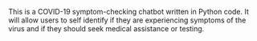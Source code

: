 This is a COVID-19 symptom-checking chatbot written in Python code. It will allow users to self identify if they are experiencing symptoms of the virus and if they should seek medical assistance or testing.
